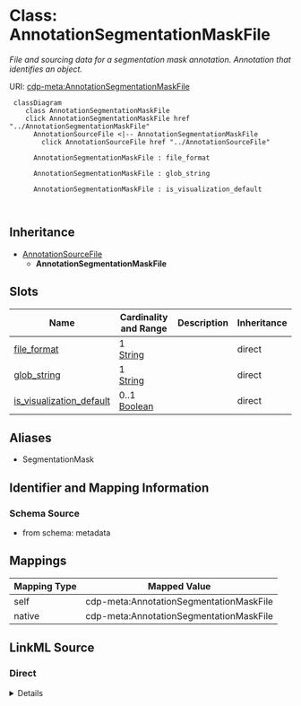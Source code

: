 

# Class: AnnotationSegmentationMaskFile


_File and sourcing data for a segmentation mask annotation. Annotation that identifies an object._





URI: [cdp-meta:AnnotationSegmentationMaskFile](metadataAnnotationSegmentationMaskFile)






```mermaid
 classDiagram
    class AnnotationSegmentationMaskFile
    click AnnotationSegmentationMaskFile href "../AnnotationSegmentationMaskFile"
      AnnotationSourceFile <|-- AnnotationSegmentationMaskFile
        click AnnotationSourceFile href "../AnnotationSourceFile"
      
      AnnotationSegmentationMaskFile : file_format
        
      AnnotationSegmentationMaskFile : glob_string
        
      AnnotationSegmentationMaskFile : is_visualization_default
        
      
```





## Inheritance
* [AnnotationSourceFile](AnnotationSourceFile.md)
    * **AnnotationSegmentationMaskFile**



## Slots

| Name | Cardinality and Range | Description | Inheritance |
| ---  | --- | --- | --- |
| [file_format](file_format.md) | 1 <br/> [String](String.md) |  | direct |
| [glob_string](glob_string.md) | 1 <br/> [String](String.md) |  | direct |
| [is_visualization_default](is_visualization_default.md) | 0..1 <br/> [Boolean](Boolean.md) |  | direct |







## Aliases


* SegmentationMask



## Identifier and Mapping Information







### Schema Source


* from schema: metadata





## Mappings

| Mapping Type | Mapped Value |
| ---  | ---  |
| self | cdp-meta:AnnotationSegmentationMaskFile |
| native | cdp-meta:AnnotationSegmentationMaskFile |





## LinkML Source

<!-- TODO: investigate https://stackoverflow.com/questions/37606292/how-to-create-tabbed-code-blocks-in-mkdocs-or-sphinx -->

### Direct

<details>
```yaml
name: AnnotationSegmentationMaskFile
description: File and sourcing data for a segmentation mask annotation. Annotation
  that identifies an object.
from_schema: metadata
aliases:
- SegmentationMask
is_a: AnnotationSourceFile
attributes:
  file_format:
    name: file_format
    from_schema: metadata
    exact_mappings:
    - cdp-common:annotation_source_file_format
    alias: file_format
    owner: AnnotationSegmentationMaskFile
    domain_of:
    - AnnotationSourceFile
    - AnnotationOrientedPointFile
    - AnnotationInstanceSegmentationFile
    - AnnotationPointFile
    - AnnotationSegmentationMaskFile
    - AnnotationSemanticSegmentationMaskFile
    range: string
    required: true
    inlined: true
    inlined_as_list: true
  glob_string:
    name: glob_string
    from_schema: metadata
    exact_mappings:
    - cdp-common:annotation_source_file_glob_string
    alias: glob_string
    owner: AnnotationSegmentationMaskFile
    domain_of:
    - AnnotationSourceFile
    - AnnotationOrientedPointFile
    - AnnotationInstanceSegmentationFile
    - AnnotationPointFile
    - AnnotationSegmentationMaskFile
    - AnnotationSemanticSegmentationMaskFile
    range: string
    required: true
    inlined: true
    inlined_as_list: true
  is_visualization_default:
    name: is_visualization_default
    from_schema: metadata
    exact_mappings:
    - cdp-common:annotation_source_file_is_visualization_default
    alias: is_visualization_default
    owner: AnnotationSegmentationMaskFile
    domain_of:
    - AnnotationSourceFile
    - AnnotationOrientedPointFile
    - AnnotationInstanceSegmentationFile
    - AnnotationPointFile
    - AnnotationSegmentationMaskFile
    - AnnotationSemanticSegmentationMaskFile
    range: boolean
    inlined: true
    inlined_as_list: true

```
</details>

### Induced

<details>
```yaml
name: AnnotationSegmentationMaskFile
description: File and sourcing data for a segmentation mask annotation. Annotation
  that identifies an object.
from_schema: metadata
aliases:
- SegmentationMask
is_a: AnnotationSourceFile
attributes:
  file_format:
    name: file_format
    from_schema: metadata
    exact_mappings:
    - cdp-common:annotation_source_file_format
    alias: file_format
    owner: AnnotationSegmentationMaskFile
    domain_of:
    - AnnotationSourceFile
    - AnnotationOrientedPointFile
    - AnnotationInstanceSegmentationFile
    - AnnotationPointFile
    - AnnotationSegmentationMaskFile
    - AnnotationSemanticSegmentationMaskFile
    range: string
    required: true
    inlined: true
    inlined_as_list: true
  glob_string:
    name: glob_string
    from_schema: metadata
    exact_mappings:
    - cdp-common:annotation_source_file_glob_string
    alias: glob_string
    owner: AnnotationSegmentationMaskFile
    domain_of:
    - AnnotationSourceFile
    - AnnotationOrientedPointFile
    - AnnotationInstanceSegmentationFile
    - AnnotationPointFile
    - AnnotationSegmentationMaskFile
    - AnnotationSemanticSegmentationMaskFile
    range: string
    required: true
    inlined: true
    inlined_as_list: true
  is_visualization_default:
    name: is_visualization_default
    from_schema: metadata
    exact_mappings:
    - cdp-common:annotation_source_file_is_visualization_default
    alias: is_visualization_default
    owner: AnnotationSegmentationMaskFile
    domain_of:
    - AnnotationSourceFile
    - AnnotationOrientedPointFile
    - AnnotationInstanceSegmentationFile
    - AnnotationPointFile
    - AnnotationSegmentationMaskFile
    - AnnotationSemanticSegmentationMaskFile
    range: boolean
    inlined: true
    inlined_as_list: true

```
</details>